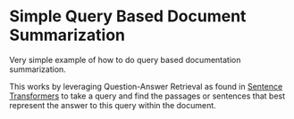 # Simple Query Based Document Summarization

Very simple example of how to do query based documentation summarization.

This works by leveraging Question-Answer Retrieval as found in [Sentence Transformers](https://www.sbert.net/docs/pretrained_models.html#question-answer-retrieval-msmarco) to take a query and find the passages or sentences that best represent the answer to this query within the document.

